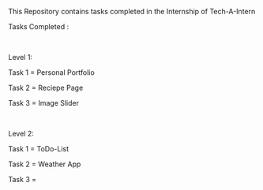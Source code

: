 This Repository contains tasks completed in the Internship of Tech-A-Intern

<p>Tasks Completed :</p><br>

<p>Level 1:</p>
<p>Task 1 = Personal Portfolio</p> <a href="https://prathamdmehta.netlify.app"></a>
<p>Task 2 = Reciepe Page</p>
<p>Task 3 = Image Slider</p><br>

<p>Level 2:</p>
<p>Task 1 = ToDo-List</p>
<p>Task 2 = Weather App</p>
<p>Task 3 = </p><br>
